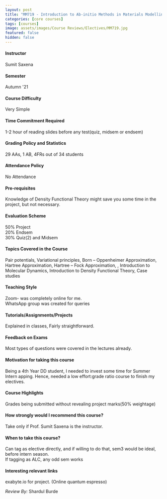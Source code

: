 ```yaml
---
layout: post
title: "MM719 - Introduction to Ab-initio Methods in Materials Modelling"
categories: [core courses]
tags: [courses]
image: assets/images/Course Reviews/Electives/MM719.jpg
featured: false
hidden: false
---
```


#### Instructor
Sumit Saxena

#### Semester
Autumn '21

#### Course Difficulty
Very Simple

#### Time Commitment Required
1-2 hour of reading slides before any test(quiz, midsem or endsem)

#### Grading Policy and Statistics
29 AAs, 1 AB, 4FRs out of 34 students

#### Attendance Policy
No Attendance

#### Pre-requisites
Knowledge of Density Functional Theory might save you some time in the project, but not necessary.

#### Evaluation Scheme
50% Project  
20% Endsem  
30% Quiz(2) and Midsem  


#### Topics Covered in the Course
Pair potentials, Variational principles, Born – Oppenheimer Approximation, Hartree Approximation, Hartree – Fock Approximation, , Introduction to Molecular Dynamics, Introduction to Density Functional Theory, Case studies

#### Teaching Style
Zoom- was completely online for me.  
WhatsApp group was created for queries

#### Tutorials/Assignments/Projects
Explained in classes, Fairly straightforward.

#### Feedback on Exams
Most types of questions were covered in the lectures already. 

#### Motivation for taking this course
Being a 4th Year DD student, I needed to invest some time for Summer Intern apping. Hence, needed a low effort:grade ratio course to finish my electives.

#### Course Highlights
Grades being submitted without revealing project marks(50% weightage)

#### How strongly would I recommend this course?
Take only if Prof. Sumit Saxena is the instructor.

#### When to take this course?
Can tag as elective directly, and if willing to do that, sem3 would be ideal, before intern season.  
If tagging as ALC, any odd sem works

#### Interesting relevant links
exabyte.io for project. (Online quantum espresso)

*Review By:* Shardul Burde